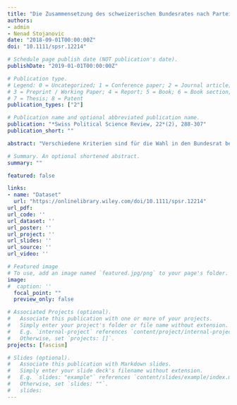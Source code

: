 ```yaml
---
title: "Die Zusammensetzung des schweizerischen Bundesrates nach Partei, Sprache, Religion und Region 1848-2015"
authors:
- admin
- Nenad Stojanovic
date: "2018-09-01T00:00:00Z"
doi: "10.1111/spsr.12214"

# Schedule page publish date (NOT publication's date).
publishDate: "2019-01-01T00:00:00Z"

# Publication type.
# Legend: 0 = Uncategorized; 1 = Conference paper; 2 = Journal article;
# 3 = Preprint / Working Paper; 4 = Report; 5 = Book; 6 = Book section;
# 7 = Thesis; 8 = Patent
publication_types: ["2"]

# Publication name and optional abbreviated publication name.
publication: "*Swiss Political Science Review, 22*(2), 288-307"
publication_short: ""

abstract: "Verschiedene Kriterien sind für die Wahl in den Bundesrat bedeutend. Seit 1999 muss die Bundesversammlung darauf Rücksicht nehmen, dass verschiedene Sprachen und Regionen der Schweiz im Bundesrat angemessen vertreten sind (Art. 175 Ab. 4 BV). Zusätzlich achtet das Parlament darauf, dass ein gewisser Parteiproporz und die Präsenz beider Geschlechter in der Regierung gesichert werden. Früher war auch die konfessionelle Zugehörigkeit der Bundesratsmitglieder ein Thema und bis 1999 durfte maximal eine Person pro Kanton amtieren. Mittels einer Vollerhebung relevanter Merkmale aller Mitglieder des Bundesrates seit 1848 und einer, verglichen mit bisherigen Studien, differenzierteren Auswertungsmethode legen wir einen präzisen Überblick über die Vertretung der Parteien, Regionen, Sprachen und Religionen in der Regierung vor. Ein Anwendungsbeispiel – der potentielle Einfluss des Übergangs vom Majorz- aufs Proporz-Wahlsystem für die Wahl des Nationalrates im Jahr 1919 – illustriert, wie diese Daten für wissenschaftliche Zwecke genutzt werden können."

# Summary. An optional shortened abstract.
summary: ""

featured: false

links:
- name: "Dataset"
  url: "https://onlinelibrary.wiley.com/doi/10.1111/spsr.12214"
url_pdf: 
url_code: ''
url_dataset: ''
url_poster: ''
url_project: ''
url_slides: ''
url_source: ''
url_video: ''

# Featured image
# To use, add an image named `featured.jpg/png` to your page's folder. 
image:
#  caption: ''
  focal_point: ""
  preview_only: false

# Associated Projects (optional).
#   Associate this publication with one or more of your projects.
#   Simply enter your project's folder or file name without extension.
#   E.g. `internal-project` references `content/project/internal-project/index.md`.
#   Otherwise, set `projects: []`.
projects: [fascism]

# Slides (optional).
#   Associate this publication with Markdown slides.
#   Simply enter your slide deck's filename without extension.
#   E.g. `slides: "example"` references `content/slides/example/index.md`.
#   Otherwise, set `slides: ""`.
#   slides:
---
```


